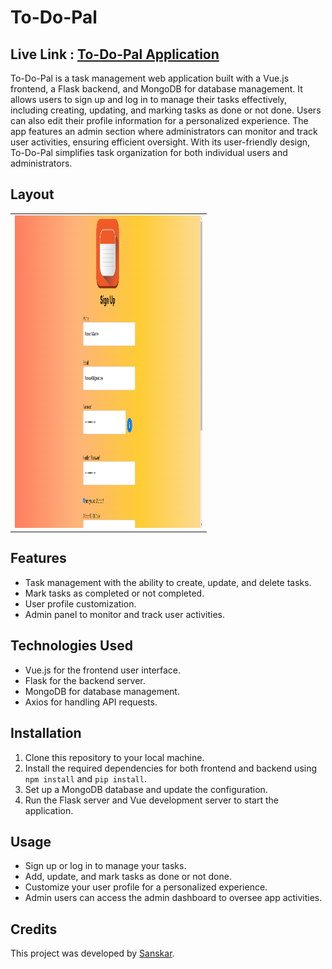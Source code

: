 # To-Do-Pal

## Live Link : [To-Do-Pal Application](https://to-do-pal-new.vercel.app/)

To-Do-Pal is a task management web application built with a Vue.js frontend, a Flask backend, and MongoDB for database management. It allows users to sign up and log in to manage their tasks effectively, including creating, updating, and marking tasks as done or not done. Users can also edit their profile information for a personalized experience. The app features an admin section where administrators can monitor and track user activities, ensuring efficient oversight. With its user-friendly design, To-Do-Pal simplifies task organization for both individual users and administrators.

## Layout
<table>
  <tr>
    <td align="center"><img src="https://raw.githubusercontent.com/SanskarJaiswal2904/To-DO-Pal-new/master/src/Screenshot/Signup%201.png" alt="Signup" title="Signup" width="300" height="500"></td>
  </tr>
</table>


## Features
- Task management with the ability to create, update, and delete tasks.  
- Mark tasks as completed or not completed.  
- User profile customization.  
- Admin panel to monitor and track user activities.  

## Technologies Used  
- Vue.js for the frontend user interface.  
- Flask for the backend server.  
- MongoDB for database management.  
- Axios for handling API requests.  

## Installation  
1. Clone this repository to your local machine.  
2. Install the required dependencies for both frontend and backend using `npm install` and `pip install`.  
3. Set up a MongoDB database and update the configuration.  
4. Run the Flask server and Vue development server to start the application.  

## Usage  
- Sign up or log in to manage your tasks.  
- Add, update, and mark tasks as done or not done.  
- Customize your user profile for a personalized experience.  
- Admin users can access the admin dashboard to oversee app activities.  

## Credits  
This project was developed by [Sanskar](https://sanskarjaiswal2904.github.io/Sanskar-Website/).    
